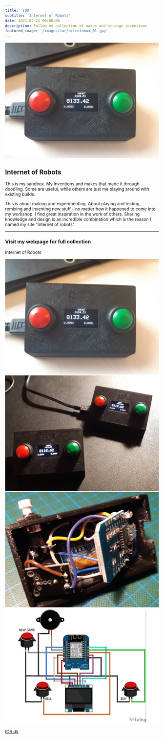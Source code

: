 ```yaml
---
title: 'IOR'
subtitle: 'Internet of Robots'
date: 2021-02-21 00:00:00
description: Follow my collection of makes and strange inventions
featured_image: '/images/ior/bitcoinbox_01.jpg'
---
```


![](/images/ior/bitcoinbox_01.jpg)

## Internet of Robots
This is my sandbox. My inventions and makes that made it through doodling. Some are useful, while others are just me playing around with existing builds.

This is about making and experimenting. About playing and testing, remixing and inventing new stuff - no matter how it happened to come into my workshop. I find great inspiration in the work of others. Sharing knowledge and design is an incredible combination which is the reason I named my site "internet of robots".

---

### Visit my webpage for full collection

Internet of Robots

<div class="gallery" data-columns="3">
	<img src="/images/ior/bitcoinbox_01.jpg">
	<img src="/images/ior/bitcoinbox_02.jpg">
	<img src="/images/ior/bitcoinbox_03.jpg">
	<img src="/images/ior/bitcoinbox_04.jpg">
</div>

<a href="https://srosendal.github.io/ior/" class="button button--large">IOR.dk</a>
